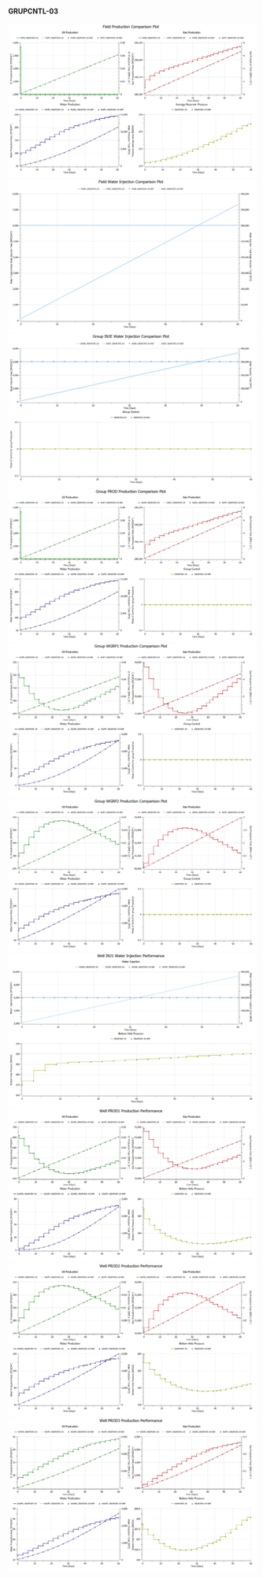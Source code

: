 #### GRUPCNTL-03

![](GRUPCNTL-03-Field_Production_Comparison_Plot.png)
![](GRUPCNTL-03-Field_Water_Injection_Comparison_Plot.png)
![](GRUPCNTL-03-Group_INJE_Water_Injection_Comparison_Plot.png)
![](GRUPCNTL-03-Group_PROD_Production_Comparison_Plot.png)
![](GRUPCNTL-03-Group_WGRP1_Production_Comparison_Plot.png)
![](GRUPCNTL-03-Group_WGRP2_Production_Comparison_Plot.png)
![](GRUPCNTL-03-Well_INJ1_Water_Injection_Performance.png)
![](GRUPCNTL-03-Well_PROD1_Production_Performance.png)
![](GRUPCNTL-03-Well_PROD2_Production_Performance.png)
![](GRUPCNTL-03-Well_PROD3_Production_Performance.png)
